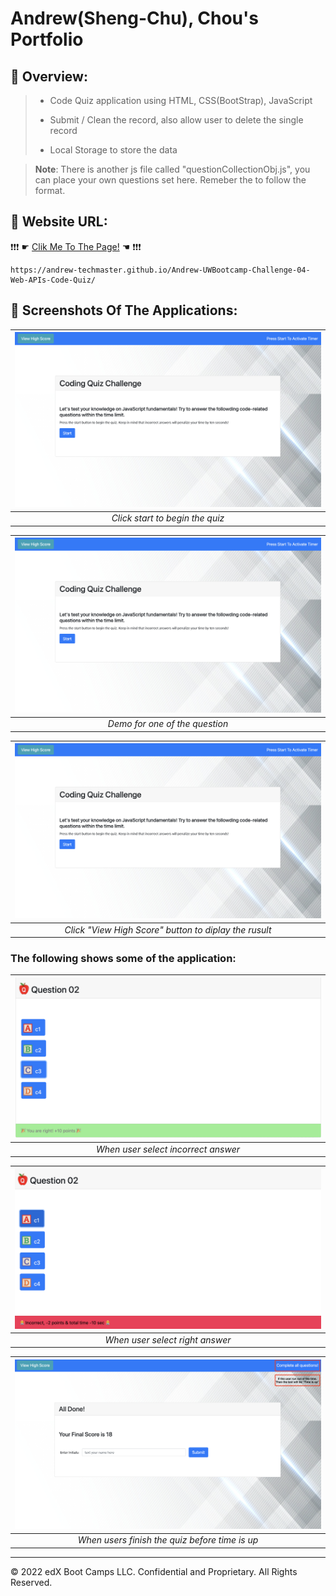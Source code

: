 # Andrew(Sheng-Chu), Chou's Portfolio

## 🐼 Overview:
> * Code Quiz application using HTML, CSS(BootStrap), JavaScript
>
> * Submit / Clean the record, also allow user to delete the single record 
>
> * Local Storage to store the data

> **Note**: There is another js file called "questionCollectionObj.js", you can place your own questions set here. Remeber the to follow the format.
>


## 🐨 Website URL:
❗❗❗ ☛ [Clik Me To The Page!](https://andrew-techmaster.github.io/Andrew-UWBootcamp-Challenge-04-Web-APIs-Code-Quiz/) ☚ ❗❗❗
```
https://andrew-techmaster.github.io/Andrew-UWBootcamp-Challenge-04-Web-APIs-Code-Quiz/
```


## 🐻 Screenshots Of The Applications:

|![screentshot01](./assets/images/sc01.png)|
|:--:| 
| *Click start to begin the quiz* |

|![screentshot02](./assets/images/sc01.png)|
|:--:| 
| *Demo for one of the question* |

|![screentshot02](./assets/images/sc01.png)|
|:--:| 
| *Click "View High Score" button to diplay the rusult* |

### The following shows some of the application:
|![screentshot03](./assets/images/feature01.png)|
|:--:| 
| *When user select incorrect answer* |

|![screentshot04](./assets/images/feature02.png)|
|:--:| 
| *When user select right answer* |

|![screentshot05](./assets/images/feature03.png)|
|:--:| 
|*When users finish the quiz before time is up*|
- - -
© 2022 edX Boot Camps LLC. Confidential and Proprietary. All Rights Reserved.
